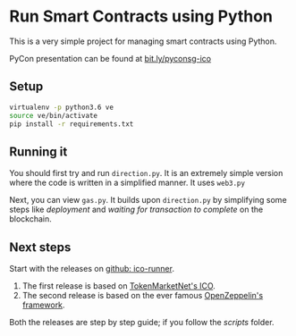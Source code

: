 # Run Smart Contracts using Python


This is a very simple project for managing smart contracts using Python.

PyCon presentation can be found at [bit.ly/pyconsg-ico](http://bit.ly/pyconsg-ico)

## Setup

```bash
virtualenv -p python3.6 ve
source ve/bin/activate
pip install -r requirements.txt
```

## Running it

You should first try and run `direction.py`. It is an extremely simple version
where the code is written in a simplified manner. It uses `web3.py`


Next, you can view `gas.py`. It builds upon `direction.py` by simplifying
some steps like _deployment_ and _waiting for transaction to complete_ on the blockchain.

## Next steps

Start with the releases on [github: ico-runner](https://github.com/abhi1010/ico-runner/releases).

1. The first release is based on [TokenMarketNet's ICO](https://github.com/TokenMarketNet/ico).
2. The second release is based on the ever famous [OpenZeppelin's framework](https://github.com/OpenZeppelin/openzeppelin-solidity).

Both the releases are step by step guide; if you follow the _scripts_ folder.

